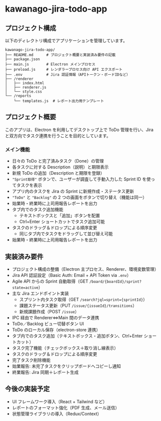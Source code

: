 # kawanago-jira-todo-app

## プロジェクト構成
以下のディレクトリ構成でアプリケーションを管理しています。
```plaintext
kawanago-jira-todo-app/
├── README.md      # プロジェクト概要と実装済み要件の記載
├── package.json
├── main.js        # Electron メインプロセス
├── preload.js     # レンダラープロセス向け API エクスポート
├── .env           # Jira 認証情報（APIトークン・ボードIDなど）
├── /renderer
│   ├── index.html
│   ├── renderer.js
│   └── style.css
└── /reports
    └── templates.js  # レポート出力用テンプレート
```

## プロジェクト概要
このアプリは、Electron を利用してデスクトップ上で ToDo 管理を行い、Jira と双方向でタスク連携を行うことを目的としています。

### メイン機能
- 日々の ToDo と完了済みタスク（Done）の管理
- 各タスクに対する Description（説明）と期限表示
- 新規 ToDo の追加（Description と期限を登録）
- `"Sprint取得"` ボタンで、ユーザーが調査して手動入力した Sprint ID を使ってタスクを表示
- アプリ内のタスクを Jira の Sprint に新規作成・ステータス更新
- `"ToDo"` と `"Backlog"` の 2 つの画面をボタンで切り替え（機能は同一）
- 始業時・終業時に上司用報告レポートを出力
- タブ内でのタスク追加機能
  - テキストボックスと「追加」ボタンを配置
  - Ctrl+Enter ショートカットでタスク追加可能
- タスクのドラッグ＆ドロップによる順序変更
  - 同じタブ内でタスクをドラッグして並び替え可能
- 始業時・終業時に上司用報告レポートを出力

## 実装済み要件
- プロジェクト構成の整備（Electron 主プロセス、Renderer、環境変数管理）
- Jira API 認証設定（Basic Auth: Email + API Token via `.env`）
- Agile API からの Sprint 自動取得（GET `/board/{boardId}/sprint?state=active`）
- 主な Jira エンドポイント実装  
  - スプリント内タスク取得（GET `/search?jql=sprint={sprintId}`）  
  - 課題ステータス更新（PUT `/issue/{issueId}/transitions`）  
  - 新規課題作成（POST `/issue`）  
- IPC 経由で Renderer⇔Main 間のデータ連携
- ToDo／Backlog ビュー切替ボタン UI
- ToDo のローカル保存（electron-store 連携）
- タブ内でのタスク追加（テキストボックス・追加ボタン、Ctrl+Enter ショートカット）
- タスク完了機能（チェックボックス＋取り消し線表示）
- タスクのドラッグ＆ドロップによる順序変更
- 完了タスク削除機能
- 始業報告: 未完了タスクをクリップボードへコピーし通知
- 終業報告: Jira 同期＋レポート生成

## 今後の実装予定
- UI フレームワーク導入（React + Tailwind など）
- レポートのフォーマット強化（PDF 生成、メール送信）
- 状態管理ライブラリの導入（Redux/Context）